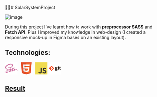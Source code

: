 🔅🌠# SolarSystemProject

![image](https://github.com/G-o-T/SolarSystemProject/assets/95774476/58d2e8ab-97a1-4737-8a3a-aa574ce5d6bc)

During this project I've learnt how to work with **preprocessor SASS** and **Fetch API**. Plus I improved my knowledge in web-design (I created a responsive mock-up in Figma based on an existing layout).

## Technologies:
<div>
<img src="https://github.com/devicons/devicon/blob/master/icons/sass/sass-original.svg"  title="CSS3" alt="CSS" width="40" height="40"/>&nbsp;
<img src="https://github.com/devicons/devicon/blob/master/icons/html5/html5-original.svg" title="HTML5" alt="HTML" width="40" height="40"/>&nbsp;
<img src="https://github.com/devicons/devicon/blob/master/icons/javascript/javascript-original.svg" title="JS" **alt="JS" width="40" height="40"/>
<img src="https://github.com/devicons/devicon/blob/master/icons/git/git-original-wordmark.svg" title="Git" **alt="Git" width="40" height="40"/>
</div>

## [Result](https://g-o-t.github.io/SolarSystemDemo/)

